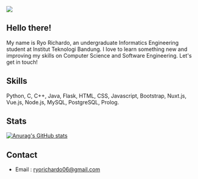 ![](https://komarev.com/ghpvc/?username=ryorichardo&color=brightgreen)

## Hello there!
My name is Ryo Richardo, an undergraduate Informatics Engineering student at Institut Teknologi Bandung. I love to learn something new and improving my skills on Computer Science and Software Engineering. Let's get in touch! 

## Skills
Python, C, C++, Java, Flask, HTML, CSS, Javascript, Bootstrap, Nuxt.js, Vue.js, Node.js, MySQL, PostgreSQL, Prolog.

## Stats
[![Anurag's GitHub stats](https://github-readme-stats.vercel.app/api?username=ryorichardo&show_icons=true&theme=radical)](https://github.com/anuraghazra/github-readme-stats)

## Contact
* Email : ryorichardo06@gmail.com

